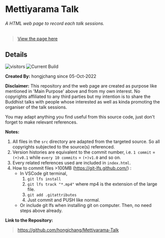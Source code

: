 # Mettiyarama Talk
###### A HTML web page to record each talk sessions.

> [View the page here](https://hongjchang.github.io/Mettiyarama-Talk/)

## **Details**
![visitors](https://visitor-badge.laobi.icu/badge?page_id=hongjchang.Mettiyarama-Talk)
![Current Build](https://img.shields.io/badge/Project%20Status-Maintaining-pink)

**Created By:** hongjchang since 05-Oct-2022

**Disclaimer:** This repository and the web page are created as purpose like mentioned in 'Main Purpose' above and from my own interest. No copyrights affiliated to any third parties but my intention is to share the Buddhist talks with people whose interested as well as kinda promoting the organiser of the talk sessions. 

You may adapt anything you find useful from this source code, just don't forget to make relevant references.

**Notes:**
1. All files in the `src` directory are adapted from the targeted source. So all copyrights subjected to the source(s) referenced.
2. Version histories are equivalent to the commit number, i.e. `1 commit` = `(+)v0.1` while `every 10 commits` = `(+)v1.0` and so on.
3. Every related references used are included in `index.html`.
4. How to commit files >100MB (https://git-lfs.github.com/) :
    - In VSCode git terminal,
        1. `git lfs install`
        2. `git lfs track "*.mp4"` where mp4 is the extension of the large file.
        3. `git add .gitattributes`
        4. Just commit and PUSH like normal.
    - Or include git lfs when installing git on computer. Then, no need steps above already.

**Link to the Repository:**
> https://github.com/hongjchang/Mettiyarama-Talk